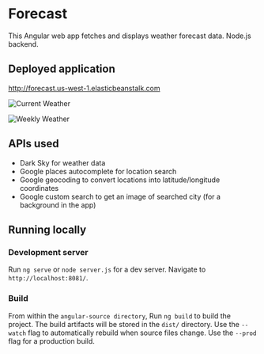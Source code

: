 # Forecast

This Angular web app fetches and displays weather forecast data. Node.js backend.

## Deployed application
http://forecast.us-west-1.elasticbeanstalk.com

![Current Weather](https://user-images.githubusercontent.com/39208323/95343648-a35a6580-086d-11eb-8196-88a0ab90d358.png)

![Weekly Weather](https://user-images.githubusercontent.com/39208323/95343822-cf75e680-086d-11eb-89d5-4a091d1a90ab.png)

## APIs used
* Dark Sky for weather data
* Google places autocomplete for location search
* Google geocoding to convert locations into latitude/longitude coordinates
* Google custom search to get an image of searched city (for a background in the app)

## Running locally
### Development server
Run `ng serve` or `node server.js` for a dev server. Navigate to `http://localhost:8081/`.

### Build
From within the `angular-source directory`, Run `ng build` to build the project. The build artifacts will be stored in the `dist/` directory. Use the `--watch` flag to automatically rebuild when source files change. Use the `--prod` flag for a production build.
